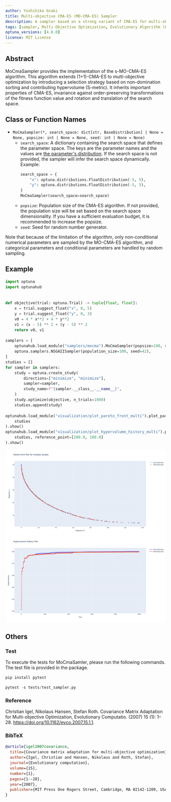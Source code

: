 ```yaml
---
author: Yoshihiko Ozaki
title: Multi-objective CMA-ES (MO-CMA-ES) Sampler
description: A sampler based on a strong variant of CMA-ES for multi-objective optimization (s-MO-CMA).
tags: [sampler, Multi-Objective Optimization, Evolutionary Algorithm (EA), CMA-ES]
optuna_versions: [4.0.0]
license: MIT License
---
```


## Abstract

MoCmaSampler provides the implementation of the s-MO-CMA-ES algorithm. This algorithm extends (1+1)-CMA-ES to multi-objective optimization by introducing a selection strategy based on non-domination sorting and contributing hypervolume (S-metric). It inherits important properties of CMA-ES, invariance against order-preserving transformations of the fitness function value and rotation and translation of the search space.

## Class or Function Names

- `MoCmaSampler(*, search_space: dict[str, BaseDistribution] | None = None, popsize: int | None = None, seed: int | None = None)`
  - `search_space`: A dictionary containing the search space that defines the parameter space. The keys are the parameter names and the values are [the parameter's distribution](https://optuna.readthedocs.io/en/stable/reference/distributions.html). If the search space is not provided, the sampler will infer the search space dynamically.
    Example:
    ```python
    search_space = {
        "x": optuna.distributions.FloatDistribution(-5, 5),
        "y": optuna.distributions.FloatDistribution(-5, 5),
    }
    MoCmaSampler(search_space=search_space)
    ```
  - `popsize`: Population size of the CMA-ES algorithm. If not provided, the population size will be set based on the search space dimensionality. If you have a sufficient evaluation budget, it is recommended to increase the popsize.
  - `seed`: Seed for random number generator.

Note that because of the limitation of the algorithm, only non-conditional numerical parameters are sampled by the MO-CMA-ES algorithm, and categorical parameters and conditional parameters are handled by random sampling.

## Example

```python
import optuna
import optunahub


def objective(trial: optuna.Trial) -> tuple[float, float]:
    x = trial.suggest_float("x", 0, 5)
    y = trial.suggest_float("y", 0, 3)
    v0 = 4 * x**2 + 4 * y**2
    v1 = (x - 5) ** 2 + (y - 5) ** 2
    return v0, v1

samplers = [
    optunahub.load_module("samplers/mocma").MoCmaSampler(popsize=100, seed=42),
    optuna.samplers.NSGAIISampler(population_size=100, seed=42),
]
studies = []
for sampler in samplers:
    study = optuna.create_study(
        directions=["minimize", "minimize"],
        sampler=sampler,
        study_name=f"{sampler.__class__.__name__}",
    )
    study.optimize(objective, n_trials=1000)
    studies.append(study)

optunahub.load_module("visualization/plot_pareto_front_multi").plot_pareto_front(
    studies
).show()
optunahub.load_module("visualization/plot_hypervolume_history_multi").plot_hypervolume_history(
    studies, reference_point=[200.0, 100.0]
).show()
```

![Pareto front](images/pareto_front.png)
![Hypervolume](images/hypervolume.png)

## Others

### Test

To execute the tests for MoCmaSamler, please run the following commands. The test file is provided in the package.

```sh
pip install pytest
```

```python
pytest -s tests/test_sampler.py
```

### Reference

Christian Igel, Nikolaus Hansen, Stefan Roth. Covariance Matrix Adaptation for Multi-objective Optimization, Evolutionary Computatio. (2007) 15 (1): 1–28. https://doi.org/10.1162/evco.2007.15.1.1.

### BibTeX

```bibtex
@article{igel2007covariance,
  title={Covariance matrix adaptation for multi-objective optimization},
  author={Igel, Christian and Hansen, Nikolaus and Roth, Stefan},
  journal={Evolutionary computation},
  volume={15},
  number={1},
  pages={1--28},
  year={2007},
  publisher={MIT Press One Rogers Street, Cambridge, MA 02142-1209, USA journals-info~…}
}
```
